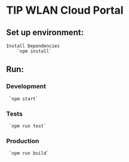 # TIP WLAN Cloud Portal

## Set up environment:
		
	Install Dependencies 
		`npm install`

## Run:
  ### Development
     `npm start`

  ### Tests
     `npm run test`

  ### Production
     `npm run build`
